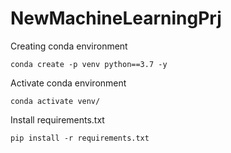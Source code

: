 # NewMachineLearningPrj

Creating conda environment
```
conda create -p venv python==3.7 -y
```

Activate conda environment
```
conda activate venv/
```

Install requirements.txt
```
pip install -r requirements.txt
```